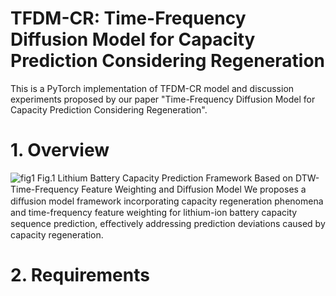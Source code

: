 # TFDM-CR: Time-Frequency Diffusion Model for Capacity Prediction Considering Regeneration
This is a PyTorch implementation of TFDM-CR model and discussion experiments proposed by our paper "Time-Frequency Diffusion Model for Capacity Prediction Considering Regeneration".
# 1. Overview
![fig1](https://github.com/user-attachments/assets/a81f97d6-7d4b-4e23-9545-0a19b777f37e)
Fig.1 Lithium Battery Capacity Prediction Framework Based on DTW-Time-Frequency Feature Weighting and Diﬀusion Model
We proposes a diﬀusion model framework incorporating capacity regeneration phenomena and time-frequency feature weighting for lithium-ion battery capacity sequence prediction, eﬀectively addressing prediction deviations caused by capacity regeneration.
# 2. Requirements
